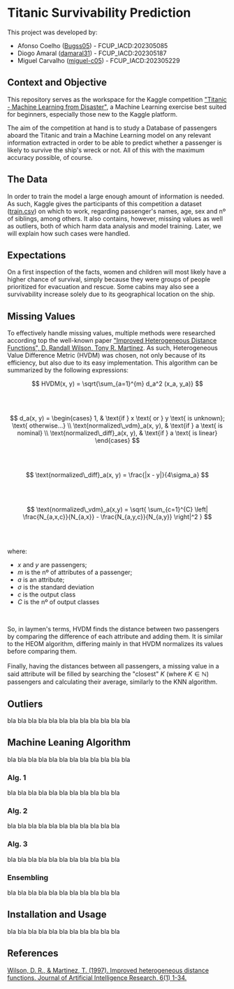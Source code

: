 # Titanic Survivability Prediction

This project was developed by:
* Afonso Coelho ([Bugss05](https://github.com/Bugss05)) - FCUP_IACD:202305085
* Diogo Amaral ([damaral31](https://github.com/damaral31)) - FCUP_IACD:202305187
* Miguel Carvalho ([miguel-c05](https://github.com/miguel-c05)) - FCUP_IACD:202305229

## Context and Objective
This repository serves as the workspace for the Kaggle competition ["Titanic - Machine Learning from Disaster"](https://www.kaggle.com/competitions/titanic), a Machine Learning exercise best suited for beginners, especially those new to the Kaggle platform.

The aim of the competition at hand is to study a Database of passengers aboard the Titanic and train a Machine Learning model on any relevant information extracted in order to be able to predict whether a passenger is likely to survive the ship's wreck or not. All of this with the maximum accuracy possible, of course.

## The Data
In order to train the model a large enough amount of information is needed. As such, Kaggle gives the participants of this competition a dataset ([train.csv]()) on which to work, regarding passenger's names, age, sex and nº of siblings, among others. It also contains, however, missing values as well as outliers, both of which harm data analysis and model training. Later, we will explain how such cases were handled.

## Expectations
On a first inspection of the facts, women and children will most likely have a higher chance of survival, simply because they were groups of people prioritized for evacuation and rescue. Some cabins may also see a survivability increase solely due to its geographical location on the ship.

## Missing Values
To effectively handle missing values, multiple methods were researched according top the well-known paper ["Improved Heterogeneous Distance Functions", D. Randall Wilson, Tony R. Martinez](https://www.jair.org/index.php/jair/article/view/10182/24168). As such, Heterogeneous  Value  Difference  Metric (HVDM) was chosen, not only because of its efficiency, but also due to its easy implementation. This algorithm can be summarized by the following expressions:

$$
HVDM(x, y) = \sqrt{\sum_{a=1}^{m} d_a^2 (x_a, y_a)}
$$

<br><br>

$$
d_a(x, y) = 
\begin{cases} 
1, & \text{if } x \text{ or } y \text{ is unknown}; \text{ otherwise...} \\ 
\text{normalized\_vdm}_a(x, y), & \text{if } a \text{ is nominal} \\ 
\text{normalized\_diff}_a(x, y), & \text{if } a \text{ is linear}
\end{cases}
$$

<br><br>

$$
\text{normalized\_diff}_a(x, y) = \frac{|x - y|}{4\sigma_a}
$$

<br><br>

$$
\text{normalized\_vdm}_a(x,y) = \sqrt{ \sum_{c=1}^{C} \left| \frac{N_{a,x,c}}{N_{a,x}} - \frac{N_{a,y,c}}{N_{a,y}} \right|^2 }
$$

<br><br>

where:
* $x$ and $y$ are passengers;
* $m$ is the nº of attributes of a passenger;
* $a$ is an attribute;
* $\sigma$ is the standard deviation
* $c$ is the output class
* $C$ is the nº of output classes

<br>

So, in laymen's terms, HVDM finds the distance between two passengers by comparing the difference of each attribute and adding them. It is similar to the HEOM algorithm, differing mainly in that HVDM normalizes its values before comparing them.
<br><br>
Finally, having the distances between all passengers, a missing value in a said attribute will be filled by searching the "closest" $K$ (where $K \in \mathbb{N}$) passengers and calculating their average, similarly to the KNN algorithm.

## Outliers
bla bla bla bla bla bla bla bla bla bla bla bla


## Machine Leaning Algorithm
bla bla bla bla bla bla bla bla bla bla bla bla

### Alg. 1
bla bla bla bla bla bla bla bla bla bla bla

### Alg. 2
bla bla bla bla bla bla bla bla bla bla bla

### Alg. 3
bla bla bla bla bla bla bla bla bla bla bla

### Ensembling
bla bla bla bla bla bla bla bla bla bla bla


## Installation and Usage
bla bla bla bla bla bla bla bla bla bla bla


## References
[Wilson, D. R., & Martinez, T. (1997). Improved heterogeneous distance functions. Journal of Artificial Intelligence Research, 6(1) 1-34.](https://jair.org/index.php/jair/article/view/10182)